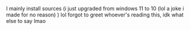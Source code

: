 I mainly install sources (i just upgraded from windows 11 to 10 (lol a joke i made for no reason) )
lol forgot to greet whoever's reading this,
idk what else to say lmao



<!---
Waterverse-SYS32/Waterverse-SYS32 is a ✨ special ✨ repository because its `README.md` (this file) appears on your GitHub profile.
You can click the Preview link to take a look at your changes.
--->
